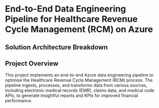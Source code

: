 # End-to-End Data Engineering Pipeline for Healthcare Revenue Cycle Management (RCM) on Azure

## Solution Architecture Breakdown







## Project Overview

This project implements an end-to-end Azure data engineering pipeline to optimise the Healthcare Revenue Cycle Management (RCM) process. The pipeline ingests, processes, and transforms data from various sources, including electronic medical records (EMR), claims data, and medical code APIs, to generate insightful reports and KPIs for improved financial performance.
